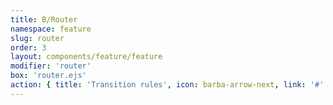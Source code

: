 ```yaml
---
title: B/Router
namespace: feature
slug: router
order: 3
layout: components/feature/feature
modifier: 'router'
box: 'router.ejs'
action: { title: 'Transition rules', icon: barba-arrow-next, link: '#' }
---
```

